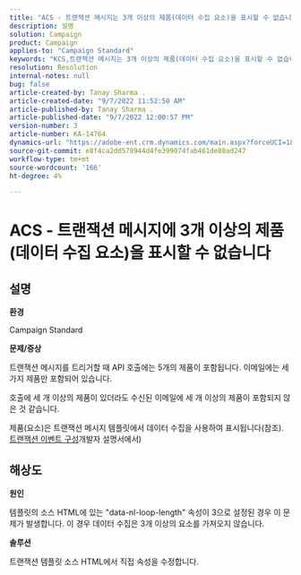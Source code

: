 ```yaml
---
title: "ACS - 트랜잭션 메시지는 3개 이상의 제품(데이터 수집 요소)을 표시할 수 없습니다."
description: 설명
solution: Campaign
product: Campaign
applies-to: "Campaign Standard"
keywords: "KCS,트랜잭션 메시지는 3개 이상의 제품(데이터 수집 요소)을 표시할 수 없습니다."
resolution: Resolution
internal-notes: null
bug: false
article-created-by: Tanay Sharma .
article-created-date: "9/7/2022 11:52:50 AM"
article-published-by: Tanay Sharma .
article-published-date: "9/7/2022 12:00:57 PM"
version-number: 3
article-number: KA-14764
dynamics-url: "https://adobe-ent.crm.dynamics.com/main.aspx?forceUCI=1&pagetype=entityrecord&etn=knowledgearticle&id=4e678f96-a32e-ed11-9db1-002248086735"
source-git-commit: e8f4ca2dd578944d4fe399074fab461de88ad247
workflow-type: tm+mt
source-wordcount: '166'
ht-degree: 4%

---
```


# ACS - 트랜잭션 메시지에 3개 이상의 제품(데이터 수집 요소)을 표시할 수 없습니다

## 설명


<b>환경</b>

Campaign Standard



<b>문제/증상</b>

트랜잭션 메시지를 트리거할 때 API 호출에는 5개의 제품이 포함됩니다. 이메일에는 세 가지 제품만 포함되어 있습니다.

호출에 세 개 이상의 제품이 있더라도 수신된 이메일에 세 개 이상의 제품이 포함되지 않은 것 같습니다.

제품(요소)은 트랜잭션 메시지 템플릿에서 데이터 수집을 사용하여 표시됩니다(참조). [트랜잭션 이벤트 구성](https://experienceleague.adobe.com/docs/campaign-standard/using/communication-channels/transactional-messaging/event-configuration/configuring-transactional-event.html?lang=en)개발자 설명서에서)


## 해상도


<b>원인</b>

템플릿의 소스 HTML에 있는 &quot;data-nl-loop-length&quot; 속성이 3으로 설정된 경우 이 문제가 발생합니다. 이 경우 데이터 수집은 3개 이상의 요소를 가져오지 않습니다.



<b>솔루션</b>

트랜잭션 템플릿 소스 HTML에서 직접 속성을 수정합니다.



